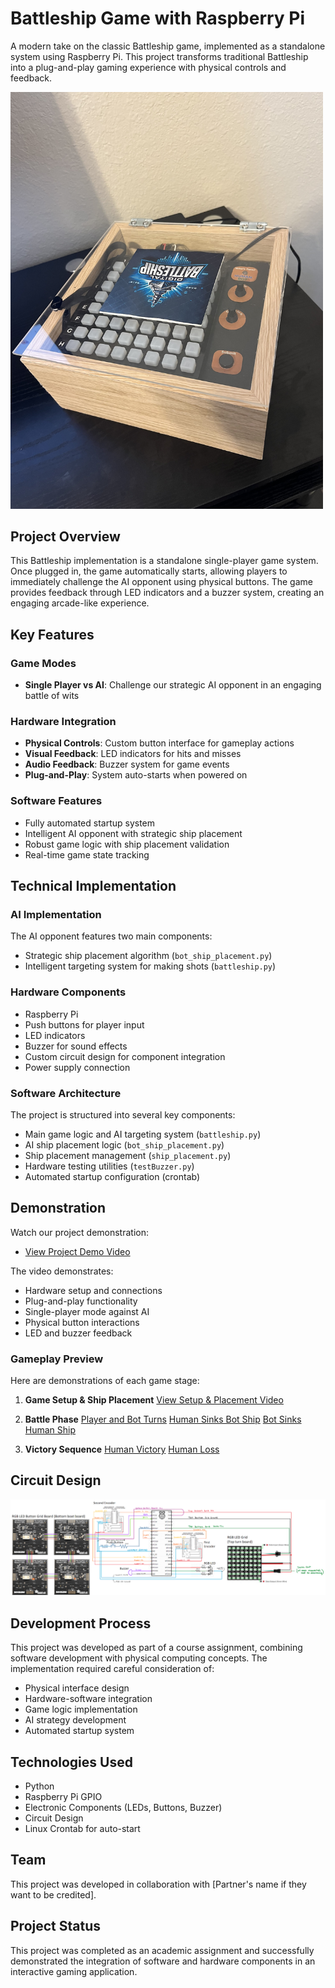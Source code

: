 # Battleship Game with Raspberry Pi

A modern take on the classic Battleship game, implemented as a standalone system using Raspberry Pi. This project transforms traditional Battleship into a plug-and-play gaming experience with physical controls and feedback.

<img src="images/battleship_game.png" width="500" alt="Game Setup">

## Project Overview
This Battleship implementation is a standalone single-player game system. Once plugged in, the game automatically starts, allowing players to immediately challenge the AI opponent using physical buttons. The game provides feedback through LED indicators and a buzzer system, creating an engaging arcade-like experience.

## Key Features

### Game Modes
- **Single Player vs AI**: Challenge our strategic AI opponent in an engaging battle of wits

### Hardware Integration
- **Physical Controls**: Custom button interface for gameplay actions
- **Visual Feedback**: LED indicators for hits and misses
- **Audio Feedback**: Buzzer system for game events
- **Plug-and-Play**: System auto-starts when powered on

### Software Features
- Fully automated startup system
- Intelligent AI opponent with strategic ship placement
- Robust game logic with ship placement validation
- Real-time game state tracking

## Technical Implementation

### AI Implementation
The AI opponent features two main components:
- Strategic ship placement algorithm (`bot_ship_placement.py`)
- Intelligent targeting system for making shots (`battleship.py`)

### Hardware Components
- Raspberry Pi
- Push buttons for player input
- LED indicators
- Buzzer for sound effects
- Custom circuit design for component integration
- Power supply connection

### Software Architecture
The project is structured into several key components:
- Main game logic and AI targeting system (`battleship.py`)
- AI ship placement logic (`bot_ship_placement.py`)
- Ship placement management (`ship_placement.py`)
- Hardware testing utilities (`testBuzzer.py`)
- Automated startup configuration (crontab)

## Demonstration
Watch our project demonstration:
+ [View Project Demo Video](https://drive.google.com/file/d/1-co0soc9OvND7N32Br5NL9oIyR7P5KUJ/view?usp=sharing)



The video demonstrates:
- Hardware setup and connections
- Plug-and-play functionality
- Single-player mode against AI
- Physical button interactions
- LED and buzzer feedback

### Gameplay Preview
Here are demonstrations of each game stage:

1. **Game Setup & Ship Placement**
   [View Setup & Placement Video](https://drive.google.com/file/d/1TjxsinkgjliyGsgxd1W3BIkSpbh16Aq1/view?usp=drive_link)

2. **Battle Phase**
   [Player and Bot Turns](https://drive.google.com/file/d/1fAdCpifUHHTuGwrnZZctQl-5V5AIBvoV/view?usp=drive_link)
   [Human Sinks Bot Ship](https://drive.google.com/file/d/1LayeKJ-q8lvYjMCMzwxlH0546B0FA2uk/view?usp=drive_link)
   [Bot Sinks Human Ship](https://drive.google.com/file/d/1GKTbnw3NR8TWpZJM7S87t6M9nBny3kOr/view?usp=drive_link)
  

4. **Victory Sequence**
   [Human Victory](https://drive.google.com/file/d/1V6h9-iemIWQ6wpYh_XopoVqEt1QE1Srv/view?usp=drive_link)
   [Human Loss](https://drive.google.com/file/d/1XitjqltrKR5nu6IqRnZYI8miYwTDal1i/view?usp=drive_link)

## Circuit Design
![Circuit Diagram](images/circuit_schematic.png)

## Development Process
This project was developed as part of a course assignment, combining software development with physical computing concepts. The implementation required careful consideration of:
- Physical interface design
- Hardware-software integration
- Game logic implementation
- AI strategy development
- Automated startup system

## Technologies Used
- Python
- Raspberry Pi GPIO
- Electronic Components (LEDs, Buttons, Buzzer)
- Circuit Design
- Linux Crontab for auto-start

## Team
This project was developed in collaboration with [Partner's name if they want to be credited].

## Project Status
This project was completed as an academic assignment and successfully demonstrated the integration of software and hardware components in an interactive gaming application. 
